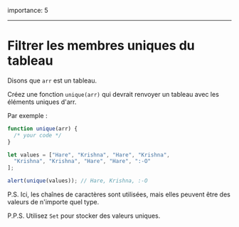 importance: 5

---

# Filtrer les membres uniques du tableau

Disons que `arr` est un tableau.

Créez une fonction `unique(arr)` qui devrait renvoyer un tableau avec les éléments uniques d'arr.

Par exemple :

```js
function unique(arr) {
  /* your code */
}

let values = ["Hare", "Krishna", "Hare", "Krishna",
  "Krishna", "Krishna", "Hare", "Hare", ":-O"
];

alert(unique(values)); // Hare, Krishna, :-O
```

P.S.
Ici, les chaînes de caractères sont utilisées, mais elles peuvent être des valeurs de n'importe quel type.

P.P.S.
Utilisez `Set` pour stocker des valeurs uniques.
